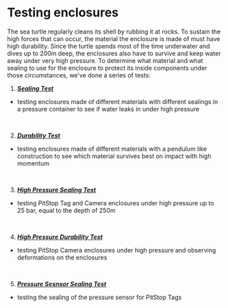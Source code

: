 # Testing enclosures

The sea turtle regularly cleans its shell by rubbing it at rocks. To sustain the high forces that can occur, the material the enclosure is made of must have high durability. Since the turtle spends most of the time underwater and dives up to 200m deep, the enclosures also have to survive and keep water away under very high pressure. To determine what material and what sealing to use for the enclosure to protect its inside components under those circumstances, we've done a series of tests:  


1) <a href="https://github.com/IRNAS/PitStop1/tree/master/testing/sealing">_**Sealing Test**_</a>
  * testing enclosures made of different materials with different sealings in a pressure container to see if water leaks in under high pressure
  <br />
  
2) <a href="https://github.com/IRNAS/PitStop1/tree/master/testing/durability">_**Durability Test**_</a>
  * testing enclosures made of different materials with a pendulum like construction to see which material survives best on impact with high momentum
  <br />
  
3) <a href="https://github.com/IRNAS/PitStop1/tree/master/testing/high%20pressure%20sealing">_**High Pressure Sealing Test**_</a>
  * testing PitStop Tag and Camera enclosures under high pressure up to 25 bar, equal to the depth of 250m
  <br />
  
4) <a href="https://github.com/IRNAS/PitStop1/tree/master/testing/high%20pressure%20durability">_**High Pressure Durability Test**_</a>
  * testing PitStop Camera enclosures under high pressure and observing deformations on the enclosures
  <br />
  
5) <a href="https://github.com/IRNAS/PitStop1/tree/master/testing/pressure%20sensor">_**Pressure Sesnsor Sealing Test**_</a>
  * testing the sealing of the pressure sensor for PitStop Tags
